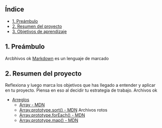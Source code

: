 ## Índice

- [1. Preámbulo](#1-preámbulo)
- [2. Resumen del proyecto](#2-resumen-del-proyecto)
- [3. Objetivos de aprendizaje](#3-objetivos-de-aprendizaje)

## 1. Preámbulo
Arcbhivos ok
[Markdown](https://es.wikipedia.org/wiki/Markdown) es un lenguaje de marcado
## 2. Resumen del proyecto

Reflexiona y luego marca los objetivos que has llegado a entender y aplicar en tu proyecto. Piensa en eso al decidir tu estrategia de trabajo.
Archivos ok
- [Arreglos](https://curriculum.laboratoria.la/es/topics/javascript/04-arrays)
  - [Array - MDN](https://developer.mozilla.org/es/docs/Web/JavaScript/Reference/Global_Objects/Array/)
  - [Array.prototype.sort() - MDN](https://developer.mozilla.org/es/docs/Web/JavaScript/Reference/Global_Objects/Array/sort)
Archivos rotos
  - [Array.prototype.forEach() - MDN](https://devel.mozia.og/es/docs/Web/JavaScript/Reference/Gobal_Objects/Array/forEach)
  - [Array.prototype.map() - MDN](https://devel.mozia.og/es/docs/Web/JavaScript/Reference/Gobal_Objects/Array/map)
